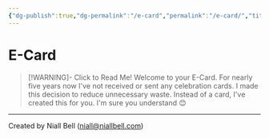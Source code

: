 ```yaml
---
{"dg-publish":true,"dg-permalink":"/e-card","permalink":"/e-card/","title":"🎉 E-Card","hide":true,"noteIcon":null,"created":"2024-04-22T13:26:09.706+01:00","updated":"2024-05-05T11:08:24.276+01:00"}
---
```


# E-Card

>[!WARNING]- Click to Read Me!
>Welcome to your E-Card. For nearly five years now I've not received or sent any celebration cards. I made this decision to reduce unnecessary waste. Instead of a card, I've created this for you. I'm sure you understand 😊




---
Created by Niall Bell (niall@niallbell.com)